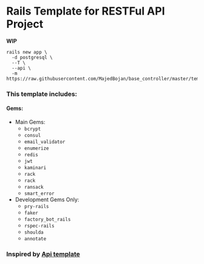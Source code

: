 # Rails Template for RESTFul API Project 


**WIP**

```
rails new app \
  -d postgresql \
  --T \
  --api \
  -m https://raw.githubusercontent.com/MajedBojan/base_controller/master/template.rb
```


### This template includes:
#### Gems:
- Main Gems:
  - `bcrypt`
  - `consul`
  - `email_validator`
  - `enumerize`
  - `redis`
  - `jwt`
  - `kaminari`
  - `rack`
  - `rack`
  - `ransack`
  - `smart_error`
- Development Gems Only:
  - `pry-rails`
  - `faker`
  - `factory_bot_rails`
  - `rspec-rails`
  - `shoulda`
  - `annotate`


### Inspired by [Api template](https://github.com/ali-sheiba/api_template)